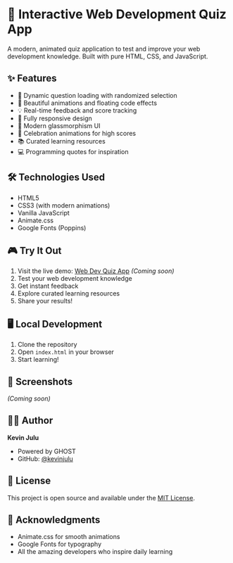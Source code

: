 # 🚀 Interactive Web Development Quiz App

A modern, animated quiz application to test and improve your web development knowledge. Built with pure HTML, CSS, and JavaScript.

## ✨ Features

- 🎯 Dynamic question loading with randomized selection
- 🎨 Beautiful animations and floating code effects
- 💡 Real-time feedback and score tracking
- 📱 Fully responsive design
- 🌈 Modern glassmorphism UI
- 🎉 Celebration animations for high scores
- 📚 Curated learning resources
- 💻 Programming quotes for inspiration

## 🛠️ Technologies Used

- HTML5
- CSS3 (with modern animations)
- Vanilla JavaScript
- Animate.css
- Google Fonts (Poppins)

## 🎮 Try It Out

1. Visit the live demo: [Web Dev Quiz App](#) *(Coming soon)*
2. Test your web development knowledge
3. Get instant feedback
4. Explore curated learning resources
5. Share your results!

## 🖥️ Local Development

1. Clone the repository
2. Open `index.html` in your browser
3. Start learning!

## 📸 Screenshots

*(Coming soon)*

## 👨‍💻 Author

**Kevin Julu**
- Powered by GHOST
- GitHub: [@kevinjulu](https://github.com/kevinjulu)

## 📄 License

This project is open source and available under the [MIT License](LICENSE).

## 🙏 Acknowledgments

- Animate.css for smooth animations
- Google Fonts for typography
- All the amazing developers who inspire daily learning
